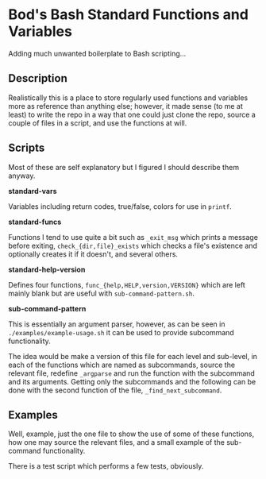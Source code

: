 Bod's Bash Standard Functions and Variables
===========================================

Adding much unwanted boilerplate to Bash scripting...

## Description

Realistically this is a place to store regularly used functions and variables more as reference than anything else; however, it made sense (to me at least) to write the repo in a way that one could just clone the repo, source a couple of files in a script, and use the functions at will.

## Scripts

Most of these are self explanatory but I figured I should describe them anyway.

**standard-vars**

Variables including return codes, true/false, colors for use in `printf`.

**standard-funcs**

Functions I tend to use quite a bit such as `_exit_msg` which prints a message before exiting, `check_{dir,file}_exists` which checks a file's existence and optionally creates it if it doesn't, and several others.

**standard-help-version**

Defines four functions, `func_{help,HELP,version,VERSION}` which are left mainly blank but are useful with `sub-command-pattern.sh`.

**sub-command-pattern**

This is essentially an argument parser, however, as can be seen in `./examples/example-usage.sh` it can be used to provide subcommand functionality. 

The idea would be make a version of this file for each level and sub-level, in each of the functions which are named as subcommands, source the relevant file, redefine `_argparse` and run the function with the subcommand and its arguments. Getting only the subcommands and the following can be done with the second function of the file, `_find_next_subcommand`.

## Examples

Well, example, just the one file to show the use of some of these functions, how one may source the relevant files, and a small example of the sub-command functionality.

There is a test script which performs a few tests, obviously.
